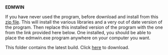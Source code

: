 **EDMWIN**

If you have never used the program, before download and install from this [zip file](https://www.oldstoneage.com/static/osa/tech/software/edmwin/edmwin_setup.zip).  This will install the various libraries and a very out of date version of the program.  Then replace this installed version of the program with the one from the link provided here below.  One installed, you should be able to place the edmwin.exe program anywhere on your computer you want.

This folder contains the latest build.  Click [here](https://github.com/surf3s/EDMWIN/raw/main/Windows/edmwin.exe) to download.
